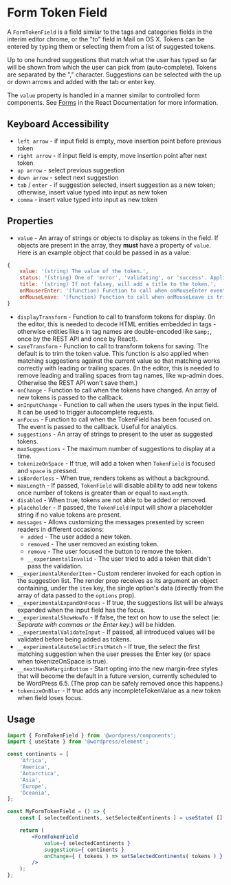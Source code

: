 # Form Token Field

A `FormTokenField` is a field similar to the tags and categories fields in the interim editor chrome, or the "to" field in Mail on OS X. Tokens can be entered by typing them or selecting them from a list of suggested tokens.

Up to one hundred suggestions that match what the user has typed so far will be shown from which the user can pick from (auto-complete). Tokens are separated by the "," character. Suggestions can be selected with the up or down arrows and added with the tab or enter key.

The `value` property is handled in a manner similar to controlled form components. See [Forms](http://facebook.github.io/react/docs/forms.html) in the React Documentation for more information.

## Keyboard Accessibility

-   `left arrow` - if input field is empty, move insertion point before previous token
-   `right arrow` - if input field is empty, move insertion point after next token
-   `up arrow` - select previous suggestion
-   `down arrow` - select next suggestion
-   `tab` / `enter` - if suggestion selected, insert suggestion as a new token; otherwise, insert value typed into input as new token
-   `comma` - insert value typed into input as new token

## Properties

-   `value` - An array of strings or objects to display as tokens in the field. If objects are present in the array, they **must** have a property of `value`. Here is an example object that could be passed in as a value:

```javascript
{
	value: '(string) The value of the token.',
	status: "(string) One of 'error', 'validating', or 'success'. Applies styles to token."
	title: '(string) If not falsey, will add a title to the token.',
	onMouserEnter: '(function) Function to call when onMouseEnter event triggered on token.'
	onMouseLeave: '(function) Function to call when onMouseLeave is triggered on token.'
}
```

-   `displayTransform` - Function to call to transform tokens for display. (In
    the editor, this is needed to decode HTML entities embedded in tags -
    otherwise entities like `&` in tag names are double-encoded like `&amp;`,
    once by the REST API and once by React).
-   `saveTransform` - Function to call to transform tokens for saving. The
    default is to trim the token value. This function is also applied when
    matching suggestions against the current value so that matching works
    correctly with leading or trailing spaces. (In the editor, this is needed to
    remove leading and trailing spaces from tag names, like wp-admin does.
    Otherwise the REST API won't save them.)
-   `onChange` - Function to call when the tokens have changed. An array of new
    tokens is passed to the callback.
-   `onInputChange` - Function to call when the users types in the input field. It can be used to trigger autocomplete requests.
-   `onFocus` - Function to call when the TokenField has been focused on. The event is passed to the callback. Useful for analytics.
-   `suggestions` - An array of strings to present to the user as suggested
    tokens.
-   `maxSuggestions` - The maximum number of suggestions to display at a time.
-   `tokenizeOnSpace` - If true, will add a token when `TokenField` is focused and `space` is pressed.
-   `isBorderless` - When true, renders tokens as without a background.
-   `maxLength` - If passed, `TokenField` will disable ability to add new tokens once number of tokens is greater than or equal to `maxLength`.
-   `disabled` - When true, tokens are not able to be added or removed.
-   `placeholder` - If passed, the `TokenField` input will show a placeholder string if no value tokens are present.
-   `messages` - Allows customizing the messages presented by screen readers in different occasions:
    -   `added` - The user added a new token.
    -   `removed` - The user removed an existing token.
    -   `remove` - The user focused the button to remove the token.
    -   `__experimentalInvalid` - The user tried to add a token that didn't pass the validation.
-   `__experimentalRenderItem` - Custom renderer invoked for each option in the suggestion list. The render prop receives as its argument an object containing, under the `item` key, the single option's data (directly from the array of data passed to the `options` prop).
-   `__experimentalExpandOnFocus` - If true, the suggestions list will be always expanded when the input field has the focus.
-   `__experimentalShowHowTo` - If false, the text on how to use the select (ie: _Separate with commas or the Enter key._) will be hidden.
-   `__experimentalValidateInput` - If passed, all introduced values will be validated before being added as tokens.
-   `__experimentalAutoSelectFirstMatch` - If true, the select the first matching suggestion when the user presses the Enter key (or space when tokenizeOnSpace is true).
-   `__nextHasNoMarginBottom` - Start opting into the new margin-free styles that will become the default in a future version, currently scheduled to be WordPress 6.5. (The prop can be safely removed once this happens.)
-   `tokenizeOnBlur` - If true adds any incompleteTokenValue as a new token when field loses focus.

## Usage

```jsx
import { FormTokenField } from '@wordpress/components';
import { useState } from '@wordpress/element';

const continents = [
	'Africa',
	'America',
	'Antarctica',
	'Asia',
	'Europe',
	'Oceania',
];

const MyFormTokenField = () => {
	const [ selectedContinents, setSelectedContinents ] = useState( [] );

	return (
		<FormTokenField
			value={ selectedContinents }
			suggestions={ continents }
			onChange={ ( tokens ) => setSelectedContinents( tokens ) }
		/>
	);
};
```
